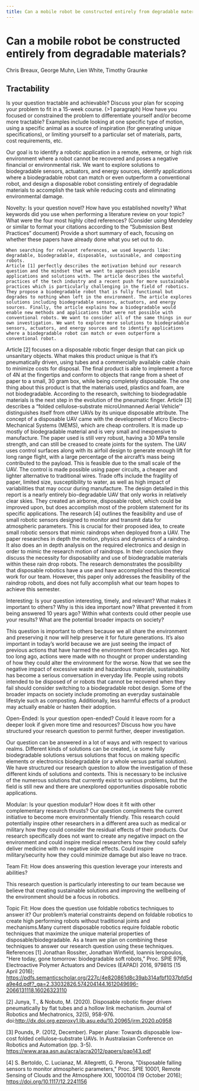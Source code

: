 ```yaml
---
title: Can a mobile robot be constructed entirely from degradable materials?
---
```

# Can a mobile robot be constructed entirely from degradable materials?
Chris Breaux, George Muhn, Lien White, Timothy Graunke

## Tractability
Is your question tractable and achievable? Discuss your plan for scoping your problem to fit in a 15-week course. (>1 paragraph)
How have you focused or constrained the problem to differentiate yourself and/or become more tractable?
Examples include looking at one specific type of motion, using a specific animal as a source of inspiration (for generating unique specifications), or limiting yourself to a particular set of materials, parts, cost requirements, etc.

Our goal is to identify a robotic application in a remote, extreme, or high risk environment where a robot cannot be recovered and poses a negative financial or environmental risk. We want to explore solutions to biodegradable sensors, actuators, and energy sources, identify applications where a biodegradable robot can match or even outperform a conventional robot, and design a disposable robot consisting entirely of degradable materials to accomplish the task while reducing costs and eliminating environmental damage.

Novelty: Is your question novel? How have you established novelty?
What keywords did you use when performing a literature review on your topic?
What were the four most highly cited references? (Consider using Mendeley or similar to format your citations according to the “Submission Best Practices” document)
Provide a short summary of each, focusing on whether these papers have already done what you set out to do.

	When searching for relevant references, we used keywords like: degradable, biodegradable, disposable, sustainable, and composting robots.
	Article [1] perfectly describes the motivation behind our research question and the mindset that we want to approach possible applications and solutions with. The article describes the wasteful practices of the tech industry and a recent push for more sustainable practices which is particularly challenging in the field of robotics. They propose a biodegradable robot that is fully functional but degrades to nothing when left in the environment. The article explores solutions including biodegradable sensors, actuators, and energy sources. Finally, the article explains how a biodegradable would enable new methods and applications that were not possible with conventional robots. We want to consider all of the same things in our own investigation. We want to explore more solutions to biodegradable sensors, actuators, and energy sources and to identify applications where a biodegradable robot can match or even outperform a conventional robot.
Article [2] focuses on a disposable robotic finger design that can pick up unsanitary objects. What makes this product unique is that it’s pneumatically driven, using tubes and a commercially available cable chain to minimize costs for disposal. The final product is able to implement a force of 4N at the fingertips and conform to objects that range from a sheet of paper to a small, 30 gram box, while being completely disposable. The one thing about this product is that the materials used, plastics and foam, are not biodegradable. According to the research, switching to biodegradable materials is the next step in the evolution of the pneumatic finger. 
Article [3] describes a “folded cellulose-substrate microUnmanned Aerial Vehicle'' distinguishes itself from other UAVs by its unique disposable attribute. The concept of a disposable UAV came with the development of Micro Electro-Mechanical Systems (MEMS), which are cheap controllers. It is made up mostly of biodegradable material and is very small and inexpensive to manufacture. The paper used is still very robust, having a 30 MPa tensile strength, and can still be creased to create joints for the system. The UAV uses control surfaces along with its airfoil design to generate enough lift for long range flight, with a large percentage of the aircraft’s mass being contributed to the payload. This is feasible due to the small scale of the UAV. The control is made possible using paper circuits, a cheaper and lighter alternative to traditional wires. Trade offs include the fragility of paper, limited size, susceptibility to water, as well as high impact of variabilities that may occur during manufacture.
The design detailed in this report is a nearly entirely bio-degradable UAV that only works in relatively clear skies. They created an airborne, disposable robot, which could be improved upon, but does accomplish most of the problem statement for its specific applications.
The research [4] outlines the feasibility and use of small robotic sensors designed to monitor and transmit data for atmospheric parameters. This is crucial for their proposed idea, to create small robotic sensors that mimic raindrops when deployed from a UAV. The paper researches in depth the motion, physics and dynamics of a raindrop. It also does an in depth analysis on the required electronics and design in order to mimic the research motion of raindrops. In their conclusion they discuss the necessity for disposability and use of biodegradable materials within these rain drop robots. The research demonstrates the possibility that disposable robotics have a use and have accomplished this theoretical work for our team. However, this paper only addresses the feasibility of the raindrop robots, and does not fully accomplish what our team hopes to achieve this semester.

Interesting: Is your question interesting, timely, and relevant?
What makes it important to others?
Why is this idea important now? What prevented it from being answered 10 years ago?
Within what contexts could other people use your results?
What are the potential broader impacts on society?

This question is important to others because we all share the environment and preserving it now will help preserve it for future generations. It’s also important in today’s world because we are just seeing the impact of previous actions that have harmed the environment from decades ago. Not too long ago, actions were made with no thought or proper understanding of how they could alter the environment for the worse. Now that we see the negative impact of excessive waste and hazardous materials, sustainability has become a serious conversation in everyday life.
People using robots intended to be disposed of or robots that cannot be recovered when they fail should consider switching to a biodegradable robot design. Some of the broader impacts on society include promoting an everyday sustainable lifestyle such as composting. Additionally, less harmful effects of a product may actually enable or hasten their adoption.

Open-Ended: Is your question open-ended? Could it leave room for a deeper look if given more time and resources? Discuss how you have structured your research question to permit further, deeper investigation.

Our question can be answered in a lot of ways and with respect to various realms. Different kinds of solutions can be created, i.e some fully biodegradable solutions versus solutions that focus on making specific elements or electronics biodegradable (or a whole versus partial solution). We have structured our research question to allow the investigation of these different kinds of solutions and contexts. This is necessary to be inclusive of the numerous solutions that currently exist to various problems, but the field is still new and there are unexplored opportunities disposable robotic applications.

Modular: Is your question modular? How does it fit with other complementary research thrusts?
Our question compliments the current initiative to become more environmentally friendly. This research could potentially inspire other researchers in a different area such as medical or military how they could consider the residual effects of their products. Our research specifically does not want to create any negative impact on the environment and could inspire medical researchers how they could safely deliver medicine with no negative side effects. Could inspire military/security how they could minimize damage but also leave no trace.

Team Fit: How does answering this question leverage your interests and abilities?

This research question is particularly interesting to our team because we believe that creating sustainable solutions and improving the wellbeing of the environment should be a focus in robotics.

Topic Fit: How does the question use foldable robotics techniques to answer it?
Our problem’s material constraints depend on foldable robotics to create high performing robots without traditional joints and mechanisms.Many current disposable robotics require foldable robotic techniques that maximize the unique material properties of disposable/biodegradable. As a team we plan on combining these techniques to answer our research question using these techniques. 
References
[1]	Jonathan Rossiter, Jonathan Winfield, Ioannis Ieropoulos, "Here today, gone tomorrow: biodegradable soft robots," Proc. SPIE 9798, Electroactive Polymer Actuators and Devices (EAPAD) 2016, 97981S (15 April 2016); https://pdfs.semanticscholar.org/227c/4e820861d8c39ab314afbf1037bfd5da9e4d.pdf?_ga=2.33032826.574204144.1612049696-2066131118.16026323110

[2]	Junya, T., & Nobuto, M. (2020). Disposable robotic finger driven pneumatically by flat tubes and a hollow link mechanism. Journal of Robotics and Mechatronics, 32(5), 958-976. doi:http://dx.doi.org.ezproxy1.lib.asu.edu/10.20965/jrm.2020.p0958

[3]	Pounds, P. (2012, December). Paper plane: Towards disposable low-cost folded cellulose-substrate UAVs. In Australasian Conference on Robotics and Automation (pp. 3-5). https://www.araa.asn.au/acra/acra2012/papers/pap143.pdf

[4]	S. Bertoldo, C. Lucianaz, M. Allegretti, G. Perona, "Disposable falling sensors to monitor atmospheric parameters," Proc. SPIE 10001, Remote Sensing of Clouds and the Atmosphere XXI, 1000104 (19 October 2016); https://doi.org/10.1117/12.2241156
